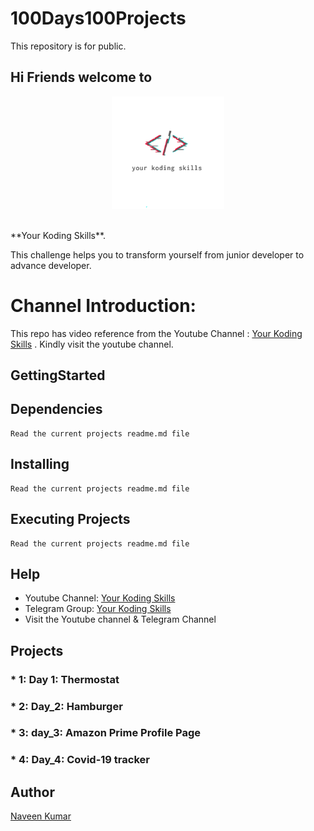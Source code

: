 # 100Days100Projects
This repository is for public.

## Hi Friends welcome to 
<p align="center">
  <a href="#">
    <img src="./yks_logo.png" alt="Logo" width="180" height="180">
  </a>
</p>
<br />
**Your Koding Skills**.

This challenge helps you to transform yourself from junior developer to advance developer.


# Channel Introduction:
This repo has video reference from the Youtube Channel : [Your Koding Skills](https://youtube.com/channel/UCykgYQcHd6YSPiCl8J1sRgQ) . Kindly visit the youtube channel.


## GettingStarted
## Dependencies
```
Read the current projects readme.md file
```
## Installing
```
Read the current projects readme.md file
```

## Executing Projects
```
Read the current projects readme.md file
```
## Help
* Youtube Channel: [Your Koding Skills](https://youtube.com/channel/)
* Telegram Group: [Your Koding Skills](https://t.me/yourkodingskills)
* Visit the Youtube channel & Telegram Channel

## Projects
### * 1: Day 1: Thermostat
### * 2: Day_2: Hamburger
### * 3: day_3: Amazon Prime Profile Page
### * 4: Day_4: Covid-19 tracker


## Author
[Naveen Kumar](https://www.linkedin.com/in/naveen-kumar-k-g-27360566/)
